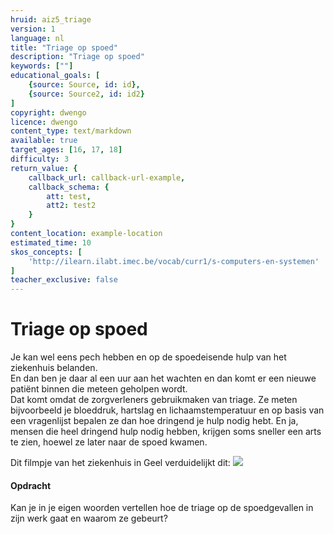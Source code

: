 ```yaml
---
hruid: aiz5_triage
version: 1
language: nl
title: "Triage op spoed"
description: "Triage op spoed"
keywords: [""]
educational_goals: [
    {source: Source, id: id}, 
    {source: Source2, id: id2}
]
copyright: dwengo
licence: dwengo
content_type: text/markdown
available: true
target_ages: [16, 17, 18]
difficulty: 3
return_value: {
    callback_url: callback-url-example,
    callback_schema: {
        att: test,
        att2: test2
    }
}
content_location: example-location
estimated_time: 10
skos_concepts: [
    'http://ilearn.ilabt.imec.be/vocab/curr1/s-computers-en-systemen'
]
teacher_exclusive: false
---
```


# Triage op spoed
Je kan wel eens pech hebben en op de spoedeisende hulp van het ziekenhuis belanden.<br>
En dan ben je daar al een uur aan het wachten en dan komt er een nieuwe patiënt binnen die meteen geholpen wordt. <br>
Dat komt omdat de zorgverleners gebruikmaken van triage. Ze meten bijvoorbeeld je bloeddruk, hartslag en lichaamstemperatuur en op basis van een vragenlijst bepalen ze dan hoe dringend je hulp nodig hebt. En ja, mensen die heel dringend hulp nodig hebben, krijgen soms sneller een arts te zien, hoewel ze later naar de spoed kwamen.   

Dit filmpje van het ziekenhuis in Geel verduidelijkt dit:
![](@youtube/https://www.youtube.com/embed/mkN5WA0v6kU)

#### Opdracht
Kan je in je eigen woorden vertellen hoe de triage op de spoedgevallen in zijn werk gaat en waarom ze gebeurt?
